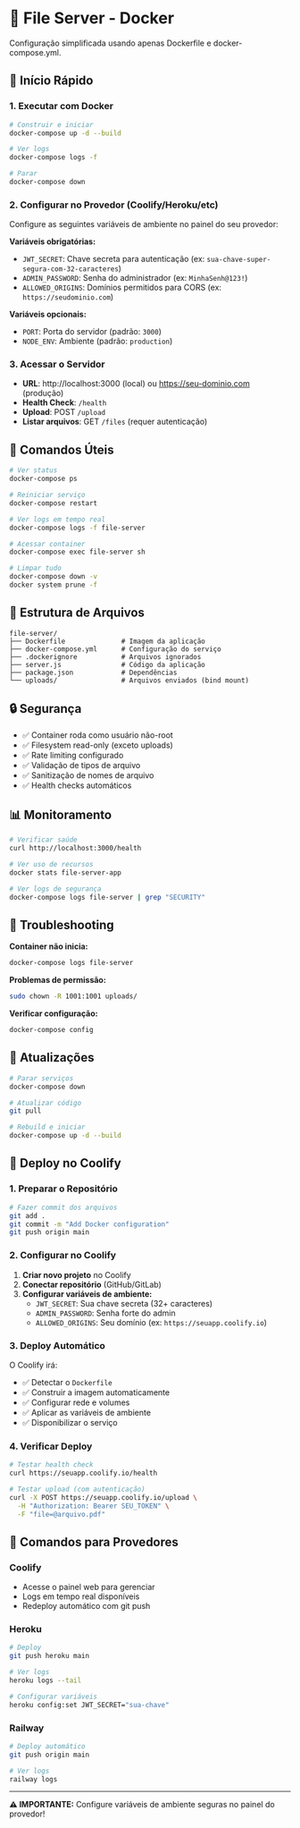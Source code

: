 # 🐳 File Server - Docker

Configuração simplificada usando apenas Dockerfile e docker-compose.yml.

## 🚀 Início Rápido

### 1. Executar com Docker

```bash
# Construir e iniciar
docker-compose up -d --build

# Ver logs
docker-compose logs -f

# Parar
docker-compose down
```

### 2. Configurar no Provedor (Coolify/Heroku/etc)

Configure as seguintes variáveis de ambiente no painel do seu provedor:

**Variáveis obrigatórias:**

- `JWT_SECRET`: Chave secreta para autenticação (ex: `sua-chave-super-segura-com-32-caracteres`)
- `ADMIN_PASSWORD`: Senha do administrador (ex: `MinhaSenh@123!`)
- `ALLOWED_ORIGINS`: Domínios permitidos para CORS (ex: `https://seudominio.com`)

**Variáveis opcionais:**

- `PORT`: Porta do servidor (padrão: `3000`)
- `NODE_ENV`: Ambiente (padrão: `production`)

### 3. Acessar o Servidor

- **URL**: http://localhost:3000 (local) ou https://seu-dominio.com (produção)
- **Health Check**: `/health`
- **Upload**: POST `/upload`
- **Listar arquivos**: GET `/files` (requer autenticação)

## 🔧 Comandos Úteis

```bash
# Ver status
docker-compose ps

# Reiniciar serviço
docker-compose restart

# Ver logs em tempo real
docker-compose logs -f file-server

# Acessar container
docker-compose exec file-server sh

# Limpar tudo
docker-compose down -v
docker system prune -f
```

## 📁 Estrutura de Arquivos

```
file-server/
├── Dockerfile              # Imagem da aplicação
├── docker-compose.yml      # Configuração do serviço
├── .dockerignore           # Arquivos ignorados
├── server.js               # Código da aplicação
├── package.json            # Dependências
└── uploads/                # Arquivos enviados (bind mount)
```

## 🔒 Segurança

- ✅ Container roda como usuário não-root
- ✅ Filesystem read-only (exceto uploads)
- ✅ Rate limiting configurado
- ✅ Validação de tipos de arquivo
- ✅ Sanitização de nomes de arquivo
- ✅ Health checks automáticos

## 📊 Monitoramento

```bash
# Verificar saúde
curl http://localhost:3000/health

# Ver uso de recursos
docker stats file-server-app

# Ver logs de segurança
docker-compose logs file-server | grep "SECURITY"
```

## 🚨 Troubleshooting

**Container não inicia:**

```bash
docker-compose logs file-server
```

**Problemas de permissão:**

```bash
sudo chown -R 1001:1001 uploads/
```

**Verificar configuração:**

```bash
docker-compose config
```

## 🔄 Atualizações

```bash
# Parar serviços
docker-compose down

# Atualizar código
git pull

# Rebuild e iniciar
docker-compose up -d --build
```

## 🚀 Deploy no Coolify

### 1. Preparar o Repositório

```bash
# Fazer commit dos arquivos
git add .
git commit -m "Add Docker configuration"
git push origin main
```

### 2. Configurar no Coolify

1. **Criar novo projeto** no Coolify
2. **Conectar repositório** (GitHub/GitLab)
3. **Configurar variáveis de ambiente:**
   - `JWT_SECRET`: Sua chave secreta (32+ caracteres)
   - `ADMIN_PASSWORD`: Senha forte do admin
   - `ALLOWED_ORIGINS`: Seu domínio (ex: `https://seuapp.coolify.io`)

### 3. Deploy Automático

O Coolify irá:

- ✅ Detectar o `Dockerfile`
- ✅ Construir a imagem automaticamente
- ✅ Configurar rede e volumes
- ✅ Aplicar as variáveis de ambiente
- ✅ Disponibilizar o serviço

### 4. Verificar Deploy

```bash
# Testar health check
curl https://seuapp.coolify.io/health

# Testar upload (com autenticação)
curl -X POST https://seuapp.coolify.io/upload \
  -H "Authorization: Bearer SEU_TOKEN" \
  -F "file=@arquivo.pdf"
```

## 🔧 Comandos para Provedores

### Coolify

- Acesse o painel web para gerenciar
- Logs em tempo real disponíveis
- Redeploy automático com git push

### Heroku

```bash
# Deploy
git push heroku main

# Ver logs
heroku logs --tail

# Configurar variáveis
heroku config:set JWT_SECRET="sua-chave"
```

### Railway

```bash
# Deploy automático
git push origin main

# Ver logs
railway logs
```

---

**⚠️ IMPORTANTE:** Configure variáveis de ambiente seguras no painel do provedor!
